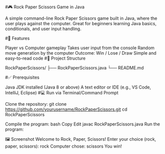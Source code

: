 #🎮 Rock Paper Scissors Game in Java

A simple command-line Rock Paper Scissors game built in Java, where the user plays against the computer. Great for beginners learning Java basics, conditionals, and user input handling.

#🚀 Features

 Player vs Computer gameplay
Takes user input from the console
Random move generation by the computer
Outcome: Win / Lose / Draw
Simple and easy-to-read code
#📂 Project Structure

RockPaperScissors/ ├── RockPaperScissors.java └── README.md

#✅ Prerequisites

Java JDK installed (Java 8 or above)
A text editor or IDE (e.g., VS Code, IntelliJ, Eclipse)
#💻 Run via Terminal/Command Prompt


Clone the repository:
git clone https://github.com/yourusername/RockPaperScissors.git
cd RockPaperScissors

Compile the program: bash Copy Edit javac RockPaperScissors.java Run the program:


🖼 Screenshot Welcome to Rock, Paper, Scissors! Enter your choice (rock, paper, scissors): rock Computer chose: scissors You win!
